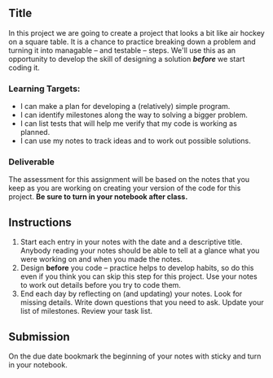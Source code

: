[//]: # (<p><iframe src="https://douglasurner.github.io/GDP1/units/2/bounce/" width="100%" height="666px"></iframe></p>)

## Title

In this project we are going to create a project that looks a bit like air hockey on a square table. It is a chance to practice breaking down a problem and turning it into managable – and testable – steps. We'll use this as an opportunity to develop the skill of designing a solution ***before*** we start coding it.

### Learning Targets:

* I can make a plan for developing a (relatively) simple program.
* I can identify milestones along the way to solving a bigger problem.
* I can list tests that will help me verify that my code is working as planned.
* I can use my notes to track ideas and to work out possible solutions.

### Deliverable

The assessment for this assignment will be based on the notes that you keep as you are working on creating your version of the code for this project. **Be sure to turn in your notebook after class.**

## Instructions

1. Start each entry in your notes with the date and a descriptive title. Anybody reading your notes should be able to tell at a glance what you were working on and when you made the notes.
1. Design **before** you code – practice helps to develop habits, so do this even if you think you can skip this step for this project. Use your notes to work out details before you try to code them.
1. End each day by reflecting on (and updating) your notes. Look for missing details. Write down questions that you need to ask. Update your list of milestones. Review your task list.

## Submission

On the due date bookmark the beginning of your notes with sticky and turn in your notebook.
